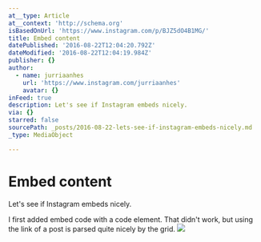 ```yaml
---
at__type: Article
at__context: 'http://schema.org'
isBasedOnUrl: 'https://www.instagram.com/p/BJZ5dO4B1MG/'
title: Embed content
datePublished: '2016-08-22T12:04:20.792Z'
dateModified: '2016-08-22T12:04:19.984Z'
publisher: {}
author:
  - name: jurriaanhes
    url: 'https://www.instagram.com/jurriaanhes'
    avatar: {}
inFeed: true
description: Let's see if Instagram embeds nicely.
via: {}
starred: false
sourcePath: _posts/2016-08-22-lets-see-if-instagram-embeds-nicely.md
_type: MediaObject

---
```

# Embed content

Let's see if Instagram embeds nicely.

I first added embed code with a code element. That didn't work, but using the link of a post is parsed quite nicely by the grid.
![](https://s3-us-west-2.amazonaws.com/the-grid-img/p/e8f913b57e754563ef5fcf7906e8b36ce767663e.jpg)